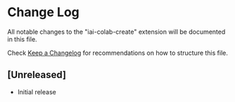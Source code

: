 # Change Log

All notable changes to the "iai-colab-create" extension will be documented in this file.

Check [Keep a Changelog](http://keepachangelog.com/) for recommendations on how to structure this file.

## [Unreleased]

- Initial release